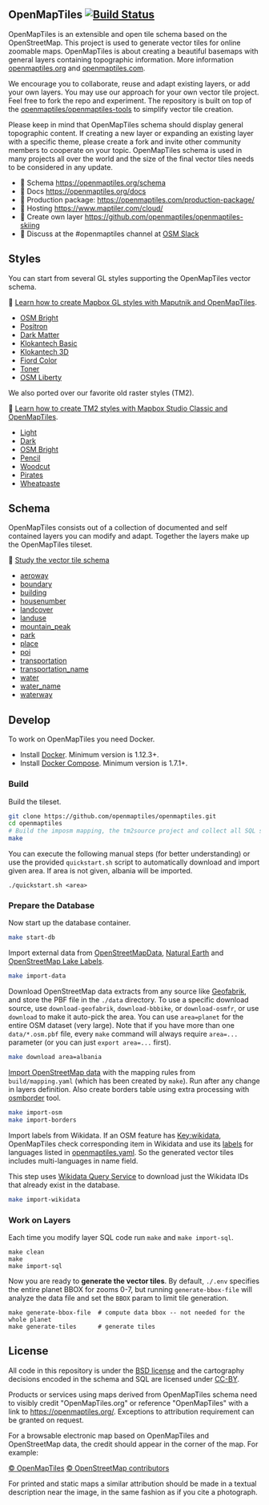## OpenMapTiles [![Build Status](https://github.com/openmaptiles/openmaptiles/workflows/OMT_CI/badge.svg?branch=master)](https://github.com/openmaptiles/openmaptiles/actions)

OpenMapTiles is an extensible and open tile schema based on the OpenStreetMap. This project is used to generate vector tiles for online zoomable maps. OpenMapTiles is about creating a beautiful basemaps with general layers containing topographic information. More information [openmaptiles.org](https://openmaptiles.org/) and [openmaptiles.com](https://openmaptiles.com/).

We encourage you to collaborate, reuse and adapt existing layers, or add your own layers. You may use our approach for your own vector tile project. Feel free to fork the repo and experiment. The repository is built on top of the [openmaptiles/openmaptiles-tools](https://github.com/openmaptiles/openmaptiles-tools) to simplify vector tile creation.

Please keep in mind that OpenMapTiles schema should display general topographic content. If creating a new layer or expanding an existing layer with a specific theme, please create a fork and invite other community members to cooperate on your topic. OpenMapTiles schema is used in many projects all over the world and the size of the final vector tiles needs to be considered in any update.

- :link: Schema https://openmaptiles.org/schema
- :link: Docs https://openmaptiles.org/docs
- :link: Production package: https://openmaptiles.com/production-package/
- :link: Hosting https://www.maptiler.com/cloud/
- :link: Create own layer https://github.com/openmaptiles/openmaptiles-skiing
- :link: Discuss at the #openmaptiles channel at [OSM Slack](https://osmus-slack.herokuapp.com/)

## Styles

You can start from several GL styles supporting the OpenMapTiles vector schema.

:link: [Learn how to create Mapbox GL styles with Maputnik and OpenMapTiles](http://openmaptiles.org/docs/style/maputnik/).


- [OSM Bright](https://github.com/openmaptiles/osm-bright-gl-style)
- [Positron](https://github.com/openmaptiles/positron-gl-style)
- [Dark Matter](https://github.com/openmaptiles/dark-matter-gl-style)
- [Klokantech Basic](https://github.com/openmaptiles/klokantech-basic-gl-style)
- [Klokantech 3D](https://github.com/openmaptiles/klokantech-3d-gl-style)
- [Fiord Color](https://github.com/openmaptiles/fiord-color-gl-style)
- [Toner](https://github.com/openmaptiles/toner-gl-style)
- [OSM Liberty](https://github.com/maputnik/osm-liberty)

We also ported over our favorite old raster styles (TM2).

:link: [Learn how to create TM2 styles with Mapbox Studio Classic and OpenMapTiles](http://openmaptiles.org/docs/style/mapbox-studio-classic/).

- [Light](https://github.com/openmaptiles/mapbox-studio-light.tm2/)
- [Dark](https://github.com/openmaptiles/mapbox-studio-dark.tm2/)
- [OSM Bright](https://github.com/openmaptiles/mapbox-studio-osm-bright.tm2/)
- [Pencil](https://github.com/openmaptiles/mapbox-studio-pencil.tm2/)
- [Woodcut](https://github.com/openmaptiles/mapbox-studio-woodcut.tm2/)
- [Pirates](https://github.com/openmaptiles/mapbox-studio-pirates.tm2/)
- [Wheatpaste](https://github.com/openmaptiles/mapbox-studio-wheatpaste.tm2/)

## Schema

OpenMapTiles consists out of a collection of documented and self contained layers you can modify and adapt.
Together the layers make up the OpenMapTiles tileset.

:link: [Study the vector tile schema](http://openmaptiles.org/schema)

- [aeroway](https://openmaptiles.org/schema/#aeroway)
- [boundary](https://openmaptiles.org/schema/#boundary)
- [building](https://openmaptiles.org/schema/#building)
- [housenumber](https://openmaptiles.org/schema/#housenumber)
- [landcover](https://openmaptiles.org/schema/#landcover)
- [landuse](https://openmaptiles.org/schema/#landuse)
- [mountain_peak](https://openmaptiles.org/schema/#mountain_peak)
- [park](https://openmaptiles.org/schema/#park)
- [place](https://openmaptiles.org/schema/#place)
- [poi](https://openmaptiles.org/schema/#poi)
- [transportation](https://openmaptiles.org/schema/#transportation)
- [transportation_name](https://openmaptiles.org/schema/#transportation_name)
- [water](https://openmaptiles.org/schema/#water)
- [water_name](https://openmaptiles.org/schema/#water_name)
- [waterway](https://openmaptiles.org/schema/#waterway)

## Develop

To work on OpenMapTiles you need Docker.

- Install [Docker](https://docs.docker.com/engine/installation/). Minimum version is 1.12.3+.
- Install [Docker Compose](https://docs.docker.com/compose/install/). Minimum version is 1.7.1+.

### Build

Build the tileset.

```bash
git clone https://github.com/openmaptiles/openmaptiles.git
cd openmaptiles
# Build the imposm mapping, the tm2source project and collect all SQL scripts
make
```

You can execute the following manual steps (for better understanding)
or use the provided `quickstart.sh` script to automatically download and import given area. If area is not given, albania will be imported.

```
./quickstart.sh <area>
```

### Prepare the Database

Now start up the database container.

```bash
make start-db
```

Import external data from [OpenStreetMapData](http://osmdata.openstreetmap.de/), [Natural Earth](http://www.naturalearthdata.com/) and [OpenStreetMap Lake Labels](https://github.com/lukasmartinelli/osm-lakelines).

```bash
make import-data
```

Download OpenStreetMap data extracts from any source like [Geofabrik](http://download.geofabrik.de/), and store the PBF file in the `./data` directory. To use a specific download source, use `download-geofabrik`, `download-bbbike`, or `download-osmfr`, or use `download` to make it auto-pick the area. You can use `area=planet` for the entire OSM dataset (very large).  Note that if you have more than one `data/*.osm.pbf` file, every `make` command will always require `area=...` parameter (or you can just `export area=...` first).

```bash
make download area=albania
```

[Import OpenStreetMap data](https://github.com/openmaptiles/openmaptiles-tools/tree/master/docker/import-osm) with the mapping rules from
`build/mapping.yaml` (which has been created by `make`). Run after any change in layers definition.  Also create borders table using extra processing with [osmborder](https://github.com/pnorman/osmborder) tool.

```bash
make import-osm
make import-borders
```

Import labels from Wikidata. If an OSM feature has [Key:wikidata](https://wiki.openstreetmap.org/wiki/Key:wikidata), OpenMapTiles check corresponding item in Wikidata and use its [labels](https://www.wikidata.org/wiki/Help:Label) for languages listed in [openmaptiles.yaml](openmaptiles.yaml). So the generated vector tiles includes multi-languages in name field.

This step uses [Wikidata Query Service](https://query.wikidata.org) to download just the Wikidata IDs that already exist in the database.

```bash
make import-wikidata
```

### Work on Layers

Each time you modify layer SQL code run `make` and `make import-sql`.

```
make clean
make
make import-sql
```

Now you are ready to **generate the vector tiles**. By default, `./.env` specifies the entire planet BBOX for zooms 0-7, but running `generate-bbox-file` will analyze the data file and set the `BBOX` param to limit tile generation.

```
make generate-bbox-file  # compute data bbox -- not needed for the whole planet
make generate-tiles      # generate tiles
```

## License

All code in this repository is under the [BSD license](./LICENSE.md) and the cartography decisions encoded in the schema and SQL are licensed under [CC-BY](./LICENSE.md).

Products or services using maps derived from OpenMapTiles schema need to visibly credit "OpenMapTiles.org" or reference "OpenMapTiles" with a link to https://openmaptiles.org/. Exceptions to attribution requirement can be granted on request.

For a browsable electronic map based on OpenMapTiles and OpenStreetMap data, the
credit should appear in the corner of the map. For example:

[© OpenMapTiles](https://openmaptiles.org/) [© OpenStreetMap contributors](https://www.openstreetmap.org/copyright)

For printed and static maps a similar attribution should be made in a textual
description near the image, in the same fashion as if you cite a photograph.
